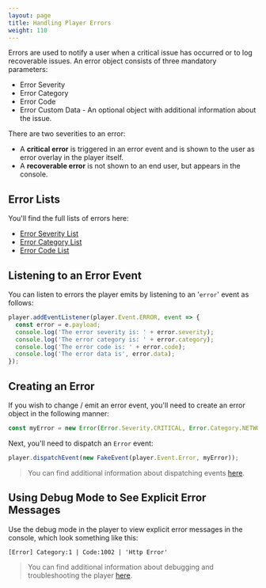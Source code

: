 ```yaml
---
layout: page
title: Handling Player Errors 
weight: 110
---
```


Errors are used to notify a user when a critical issue has occurred or to log recoverable issues. An error object consists of three mandatory parameters:

- Error Severity
- Error Category
- Error Code
- Error Custom Data - An optional object with additional information about the issue.

There are two severities to an error: 
- A **critical error** is triggered in an error event and is shown to the user as error overlay in the player itself.
- A **recoverable error** is not shown to an end user, but appears in the console.

## Error Lists

You'll find the full lists of errors here:

- [Error Severity List](https://github.com/kaltura/playkit-js/blob/master/src/error/severity.js)
- [Error Category List](https://github.com/kaltura/playkit-js/blob/master/src/error/category.js)
- [Error Code List](https://github.com/kaltura/playkit-js/blob/master/src/error/code.js)

## Listening to an Error Event

You can listen to errors the player emits by listening to an '`error`' event as follows:

```javascript
player.addEventListener(player.Event.ERROR, event => {
  const error = e.payload;
  console.log('The error severity is: ' + error.severity);
  console.log('The error category is: ' + error.category);
  console.log('The error code is: ' + error.code);
  console.log('The error data is', error.data);
});
```

## Creating an Error

If you wish to change / emit an error event, you'll need to create an error object in the following manner:

```javascript
const myError = new Error(Error.Severity.CRITICAL, Error.Category.NETWORK, Error.Code.HTTP_ERROR, {url: 'www.some-bad-url.com'});
```

Next, you'll need to dispatch an `Error` event:

```js
player.dispatchEvent(new FakeEvent(player.Event.Error, myError));
```

> You can find additional information about dispatching events [here](https://developer.kaltura.com/player/web/player-events-web).

## Using Debug Mode to See Explicit Error Messages

Use the debug mode in the player to view explicit error messages in the console, which look something like this: 

```
[Error] Category:1 | Code:1002 | 'Http Error'
```

> You can find additional information about debugging and troubleshooting the player [here](https://developer.kaltura.com/player/web/debugging-web). 


